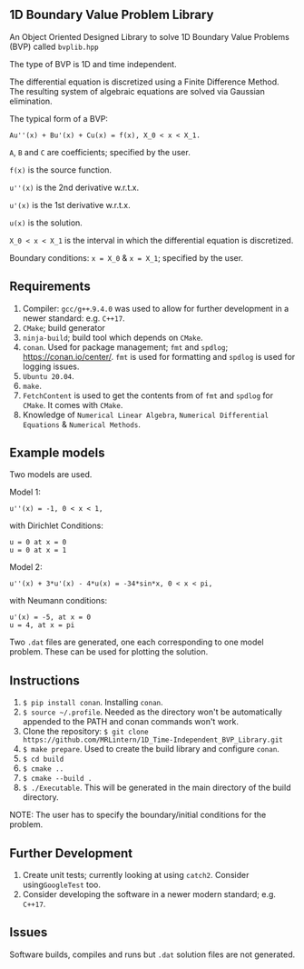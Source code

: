 ## 1D Boundary Value Problem Library

An Object Oriented Designed Library to solve 1D Boundary Value Problems (BVP) called `bvplib.hpp`

The type of BVP is 1D and time independent.

The differential equation is discretized using a Finite Difference Method.
The resulting system of algebraic equations are solved via Gaussian elimination.

The typical form of a BVP:

    Au''(x) + Bu'(x) + Cu(x) = f(x), X_0 < x < X_1.

`A`, `B` and `C` are coefficients; specified by the user. 

`f(x)` is the source function.

`u''(x)` is the 2nd derivative w.r.t.x.

`u'(x)` is the 1st derivative w.r.t.x.

`u(x)` is the solution.

`X_0 < x < X_1` is the interval in which the differential equation is discretized.

Boundary conditions: `x = X_0` & `x = X_1`; specified by the user.

## Requirements

1. Compiler: `gcc/g++`.`9.4.0` was used to allow for further development in a newer standard: e.g. `C++17`.
2. `CMake`; build generator 
3. `ninja-build`; build tool which depends on `CMake`.
4. `conan`. Used for package management; `fmt` and `spdlog`; https://conan.io/center/. `fmt` is used for formatting and `spdlog` is used for logging issues.
5. `Ubuntu 20.04`.
6. `make`.
7. `FetchContent` is used to get the contents from of `fmt` and `spdlog` for `CMake`. It comes with `CMake`.
8. Knowledge of `Numerical Linear Algebra`, `Numerical Differential Equations` & `Numerical Methods`.


## Example models

Two models are used.

Model 1:

    u''(x) = -1, 0 < x < 1,

with Dirichlet Conditions:

    u = 0 at x = 0 
    u = 0 at x = 1 

Model 2:

    u''(x) + 3*u'(x) - 4*u(x) = -34*sin*x, 0 < x < pi,

with Neumann conditions:

    u'(x) = -5, at x = 0
    u = 4, at x = pi

Two `.dat` files are generated, one each corresponding to one model problem. These can be used for plotting the solution.

## Instructions

1. `$ pip install conan`. Installing `conan`.
2. `$ source ~/.profile`. Needed as the directory won't be automatically appended to the PATH and conan commands won't work.
3. Clone the repository: `$ git clone https://github.com/MRLintern/1D_Time-Independent_BVP_Library.git`
4. `$ make prepare`. Used to create the build library and configure `conan`.
5. `$ cd build`
6. `$ cmake ..`
7. `$ cmake --build .`
8. `$ ./Executable`. This will be generated in the main directory of the build directory.

NOTE: The user has to specify the boundary/initial conditions for the problem. 

## Further Development

1. Create unit tests; currently looking at using `catch2`. Consider using`GoogleTest` too. 
2. Consider developing the software in a newer modern standard; e.g. `C++17`.
   
## Issues

Software builds, compiles and runs but `.dat` solution files are not generated. 



